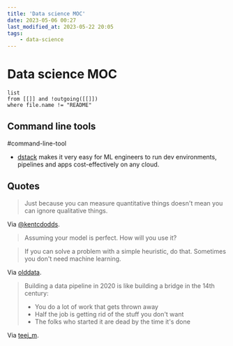 ```yaml
---
title: 'Data science MOC'
date: 2023-05-06 00:27
last_modified_at: 2023-05-22 20:05
tags:
    - data-science
---
```


# Data science MOC

```dataview
list
from [[]] and !outgoing([[]])
where file.name != "README"
```

## Command line tools
#command-line-tool 

* [dstack](https://dstack.ai/) makes it very easy for ML engineers to run dev environments, pipelines and apps cost-effectively on any cloud.

## Quotes

> Just because you can measure quantitative things doesn't mean you can ignore qualitative things.

Via [@kentcdodds](https://twitter.com/kentcdodds/status/1451849971989458951).

> Assuming your model is perfect. How will you use it?

> If you can solve a problem with a simple heuristic, do that. Sometimes you don't need machine learning.

Via [olddata](https://www.reddit.com/r/datascience/comments/8ljwo8/comment/dzghlju/).

> Building a data pipeline in 2020 is like building a bridge in the 14th century:
>
> -   You do a lot of work that gets thrown away
> -   Half the job is getting rid of the stuff you don't want
> -   The folks who started it are dead by the time it's done

Via [teej_m](https://twitter.com/teej_m/status/1316452684350713856).
